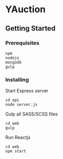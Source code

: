 # YAuction

## Getting Started
### Prerequisites

```
npm
nodejs
mongodb
gulp
```

### Installing

Start Express server

```
cd api
node server.js
```

Gulp all SASS/SCSS files

```
cd web
gulp
```

Run Reactjs

```
cd web
npm start
```